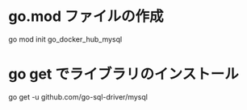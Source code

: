# go.mod ファイルの作成

go mod init go_docker_hub_mysql


# go get でライブラリのインストール

go get -u github.com/go-sql-driver/mysql